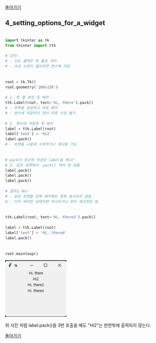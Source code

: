 [돌아가기](../README.md)



## 4_setting_options_for_a_widget


```py

import tkinter as tk
from tkinter import ttk

# 요약:
# - 단순 출력은 한 줄로 처리
# - 속성 수정이 필요하면 변수에 저장


root = tk.Tk()
root.geometry('200x150')

# 1. 한 줄 생성 및 배치
ttk.Label(root, text='Hi, there').pack()
# - 위젯을 생성하고 바로 배치
# - 변수에 저장하지 않아 이후 수정 불가

# 2. 변수에 저장한 후 배치
label = ttk.Label(root)
label['text'] = 'Hi2'
label.pack()
# - 위젯을 나중에 수정하거나 재사용 가능


# pack이 최근에 저장된 label을 찍나?
# 3. 같은 위젯에서 .pack() 여러 번 호출
label.pack()
label.pack()
label.pack()

# 결과는 No!
# - 같은 위젯을 반복 배치해도 중복 표시되지 않음
# - 이미 배치된 상태이면 무시되거나 위치 재조정만 됨


ttk.Label(root, text='Hi, there3').pack()

label = ttk.Label(root)
label['text'] = 'Hi, there4'
label.pack()


root.mainloop()

```

![alt text]({078E032F-B92D-4996-802B-F48A6C731FFB}.png)

위 사진 처럼 label.pack()을 3번 호출을 해도 "Hi2"는 한번밖에 출력되지 않는다.


[돌아가기](../README.md)